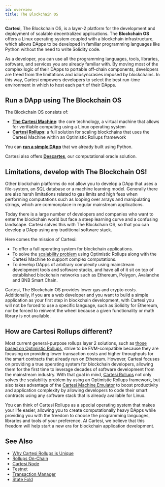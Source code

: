 ```yaml
---
id: overview
title: The Blockchain OS
---
```


**Cartesi**, The Blockchain OS, is a layer-2 platform for the development and deployment of scalable decentralized applications. The **Blockchain OS** offers a Linux operating system coupled with a blockchain infrastructure, which allows DApps to be developed in familiar programming languages like Python without the need to write Solidity code.

As a developer, you can use all the programming languages, tools, libraries, software, and services you are already familiar with. By moving most of the complex logic of their DApps to portable off-chain components, developers are freed from the limitations and idiosyncrasies imposed by blockchains. In this way, Cartesi empowers developers to select the best run-time environment in which to host each part of their DApps.

## Run a DApp using The Blockchain OS

The Blockchain OS consists of:
* [**The Cartesi Machine**](../../machine/overview): the core technology, a virtual machine that allows for verifiable computing using a Linux operating system
* [**Cartesi Rollups**](../../cartesi-rollups/overview): a full solution for scaling blockchains that uses the Cartesi Machine within an Optimistic Rollups framework

You can [**run a simple DApp**](../../build-dapps/run-dapp) that we already built using Python.

Cartesi also offers [**Descartes**](../../descartes/overview), our computational oracle solution.

## Limitations, develop with The Blockchain OS!

Other blockchain platforms do not allow you to develop a DApp that uses a file-system, an SQL database or a machine learning model. Generally there are also harsh limitations related to gas limits and high fees when performing computations such as looping over arrays and manipulating strings, which are commonplace in regular mainstream applications.

Today there is a large number of developers and companies who want to enter the blockchain world but face a steep learning curve and a confusing landscape. Cartesi solves this with The Blockchain OS, so that you can develop a DApp using any traditional software stack.

Here comes the mission of Cartesi:

* To offer a full operating system for blockchain applications.
* To solve the [scalability problem](../scalability) using Optimistic Rollups along with the Cartesi Machine to support complex computations.
* To develop DApps of arbitrary complexity using mainstream development tools and software stacks, and have all of it sit on top of established blockchain networks such as Ethereum, Polygon, Avalanche and BNB Smart Chain.

Cartesi, The Blockchain OS provides lower gas and crypto costs. Additionally, if you are a web developer and you want to build a simple application as your first step in blockchain development, with Cartesi you will not be forced to use a specific language, such as Solidity for Ethereum, nor be forced to reinvent the wheel because a given functionality or math library is not available.

## How are Cartesi Rollups different?

Most current general-purpose rollups layer 2 solutions, such as [those based on Optimistic Rollups](https://ethereum.org/en/developers/docs/scaling/optimistic-rollups/#use-optimistic-rollups), strive to be EVM-compatible because they are focusing on providing lower transaction costs and higher throughputs for the smart contracts that already run on Ethereum. However, Cartesi focuses on providing a true operating system for blockchain developers, allowing them for the first time to leverage decades of software development from the mainstream industry. With that goal in mind, [Cartesi Rollups](../../cartesi-rollups/overview) not only solves the scalability problem by using an Optimistic Rollups framework, but also takes advantage of the [Cartesi Machine Emulator](../../machine/overview) to boost productivity and application complexity by allowing developers to code their smart contracts using any software stack that is already available for Linux.

You can think of Cartesi Rollups as a special operating system that makes your life easier, allowing you to create computationally heavy DApps while providing you with the freedom to choose the programming languages, libraries and tools of your preference. At Cartesi, we believe that this freedom will help start a new era for blockchain application development.

## See Also

* [Why Cartesi Rollups is Unique](https://medium.com/cartesi/scalable-smart-contracts-on-ethereum-built-with-mainstream-software-stacks-8ad6f8f17997)
* [Rollups On-Chain](https://medium.com/cartesi/rollups-on-chain-d749744a9cb3)
* [Cartesi Node](https://medium.com/cartesi/rollups-cartesi-node-3000b3ffec74)
* [Testnet](https://medium.com/cartesi/cartesi-rollups-rollout-testnet-40c90d10c2f1)
* [Transaction Manager](https://medium.com/cartesi/cartesi-rollups-rollout-transaction-manager-4a49af15d6b9)
* [State Fold](https://medium.com/cartesi/state-fold-cfe5f4d79639)
